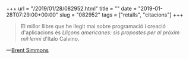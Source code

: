 +++
url = "/2019/01/28/082952.html"
title = ""
date = "2019-01-28T07:29:00+00:00"
slug = "082952"
tags = ["retalls", "citacions"]
+++

> El millor llibre que he llegit mai sobre programació i creació d'aplicacions és *Lliçons americanes: sis propostes per al pròxim mil·lenni* d'Italo Calvino.

—[Brent Simmons](http://inessential.com/2019/01/27/the_best_book_ive_ever_read_on_programmi)

